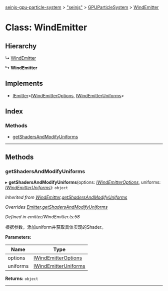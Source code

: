 [seinjs-gpu-particle-system](../README.md) > ["seinjs"](../modules/_seinjs_.md) > [GPUParticleSystem](../modules/_seinjs_.gpuparticlesystem.md) > [WindEmitter](../classes/_seinjs_.gpuparticlesystem.windemitter.md)

# Class: WindEmitter

## Hierarchy

↳  [WindEmitter](windemitter.md)

**↳ WindEmitter**

## Implements

* [IEmitter](../interfaces/iemitter.md)<[IWindEmitterOptions](../interfaces/iwindemitteroptions.md), [IWindEmitterUniforms](../interfaces/iwindemitteruniforms.md)>

## Index

### Methods

* [getShadersAndModifyUniforms](_seinjs_.gpuparticlesystem.windemitter.md#getshadersandmodifyuniforms)

---

## Methods

<a id="getshadersandmodifyuniforms"></a>

###  getShadersAndModifyUniforms

▸ **getShadersAndModifyUniforms**(options: *[IWindEmitterOptions](../interfaces/iwindemitteroptions.md)*, uniforms: *[IWindEmitterUniforms](../interfaces/iwindemitteruniforms.md)*): `object`

*Inherited from [WindEmitter](windemitter.md).[getShadersAndModifyUniforms](windemitter.md#getshadersandmodifyuniforms)*

*Overrides [Emitter](emitter.md).[getShadersAndModifyUniforms](emitter.md#getshadersandmodifyuniforms)*

*Defined in emitter/WindEmitter.ts:58*

根据参数，添加uniform并获取具体实现的Shader。

**Parameters:**

| Name | Type |
| ------ | ------ |
| options | [IWindEmitterOptions](../interfaces/iwindemitteroptions.md) |
| uniforms | [IWindEmitterUniforms](../interfaces/iwindemitteruniforms.md) |

**Returns:** `object`

___

